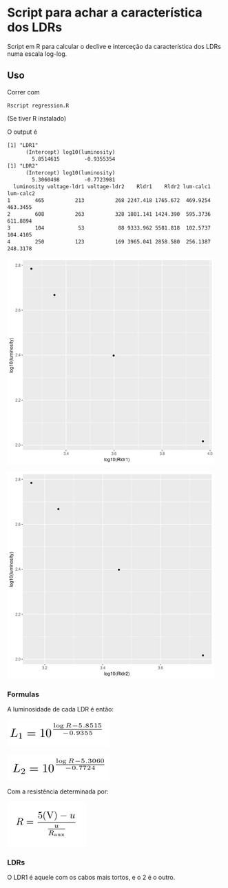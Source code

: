 # Script para achar a característica dos LDRs

Script em R para calcular o declive e interceção da característica dos LDRs numa escala log-log.

## Uso

Correr com
```
Rscript regression.R
```
(Se tiver R instalado)


O output é
```
[1] "LDR1"
      (Intercept) log10(luminosity)
        5.8514615        -0.9355354
[1] "LDR2"
      (Intercept) log10(luminosity)
        5.3060498        -0.7723981
  luminosity voltage-ldr1 voltage-ldr2    Rldr1    Rldr2 lum-calc1 lum-calc2
1        465          213          268 2247.418 1765.672  469.9254  463.3455
2        608          263          328 1801.141 1424.390  595.3736  611.8894
3        104           53           88 9333.962 5581.818  102.5737  104.4105
4        250          123          169 3965.041 2858.580  256.1387  248.3178
```

![alt-text][reg1]

![alt-text][reg2]

### Formulas

A luminosidade de cada LDR é então:

![alt-text][ldr1]

![alt-text][ldr2]

Com a resistência determinada por:

![alt-text][r]


### LDRs

O LDR1 é aquele com os cabos mais tortos, e o 2 é o outro.

[ldr1]: l1.png
[ldr2]: l2.png
[r]: r.png
[reg1]: graph_ldr1.png
[reg2]: graph_ldr2.png
